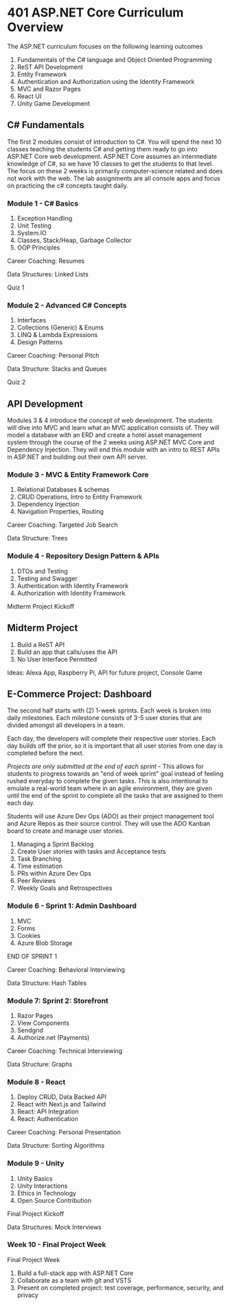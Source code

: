 # 401 ASP.NET Core Curriculum Overview

The ASP.NET curriculum focuses on the following learning outcomes

1. Fundamentals of the C# language and Object Oriented Programming
1. ReST API Development
1. Entity Framework
1. Authentication and Authorization using the Identity Framework
1. MVC and Razor Pages
1. React UI
1. Unity Game Development

## C# Fundamentals

The first 2 modules consist of introduction to C#. You will spend the next 10 classes teaching the students C# and getting them ready to go into ASP.NET Core web development. ASP.NET Core assumes an intermediate knowledge of C#, so we have 10 classes to get the students to that level. The focus on these 2 weeks is primarily computer-science related and does not work with the web. The lab assignments are all console apps and focus on practicing the c# concepts taught daily.

### Module 1 - C# Basics

1. Exception Handling
1. Unit Testing
1. System.IO
1. Classes, Stack/Heap, Garbage Collector
1. OOP Principles

Career Coaching: Resumes

Data Structures: Linked Lists

Quiz 1

### Module 2 - Advanced C# Concepts

1. Interfaces
1. Collections (Generic) & Enums
1. LINQ & Lambda Expressions
1. Design Patterns

Career Coaching: Personal Pitch

Data Structure: Stacks and Queues

Quiz 2

## API Development

Modules 3 & 4 introduce the concept of web development. The students will dive into MVC and learn what an MVC application consists of. They will model a database with an ERD and create a hotel asset management system through the course of the 2 weeks using ASP.NET MVC Core and Dependency Injection. They will end this module with an intro to REST APIs in ASP.NET and building out their own API server.

### Module 3 - MVC & Entity Framework Core

1. Relational Databases & schemas
1. CRUD Operations, Intro to Entity Framework
1. Dependency Injection
1. Navigation Properties, Routing

Career Coaching: Targeted Job Search

Data Structure: Trees

### Module 4 - Repository Design Pattern & APIs

1. DTOs and Testing
1. Testing and Swagger
1. Authentication with Identity Framework
1. Authorization with Identity Framework

Midterm Project Kickoff

## Midterm Project

1. Build a ReST API
1. Build an app that calls/uses the API
1. No User Interface Permitted

Ideas: Alexa App, Raspberry Pi, API for future project, Console Game

## E-Commerce Project: Dashboard

The second half starts with (2) 1-week sprints. Each week is broken into daily milestones.  Each milestone consists of 3-5 user stories that are divided amongst all developers
in a team.

Each day, the developers will complete their respective user stories. Each day builds off the prior, so it is important that all user stories from one day is completed before the next.

*Projects are only submitted at the end of each sprint* - This allows for students to progress towards an "end of week sprint" goal instead of feeling rushed everyday to complete the given tasks. This is also intentional to emulate a real-world team where in an agile environment, they are given until the end of the sprint to complete all the tasks that are assigned to them each day.

Students will use Azure Dev Ops (ADO) as their project management tool and Azure Repos as their source control. They will use the ADO Kanban board to create and manage user stories.

1. Managing a Sprint Backlog
1. Create User stories with tasks and Acceptance tests
1. Task Branching
1. Time estimation
1. PRs within Azure Dev Ops
1. Peer Reviews
1. Weekly Goals and Retrospectives

### Module 6 - Sprint 1: Admin Dashboard

1. MVC
1. Forms
1. Cookies
1. Azure Blob Storage

END OF SPRINT 1

Career Coaching: Behavioral Interviewing

Data Structure: Hash Tables

### Module 7: Sprint 2: Storefront

1. Razor Pages
1. View Components
1. Sendgrid
1. Authorize.net (Payments)

Career Coaching: Technical Interviewing

Data Structure: Graphs

### Module 8 - React

1. Deploy CRUD, Data Backed API
1. React with Next.js and Tailwind
1. React: API Integration
1. React: Authentication

Career Coaching: Personal Presentation

Data Structure: Sorting Algorithms

### Module 9 - Unity

1. Unity Basics
1. Unity Interactions
1. Ethics in Technology
1. Open Source Contribution

Final Project Kickoff

Data Structures: Mock Interviews

### Week 10 - Final Project Week

Final Project Week

1. Build a full-stack app with ASP.NET Core
1. Collaborate as a team with git and VSTS
1. Present on completed project: test coverage, performance, security, and privacy

